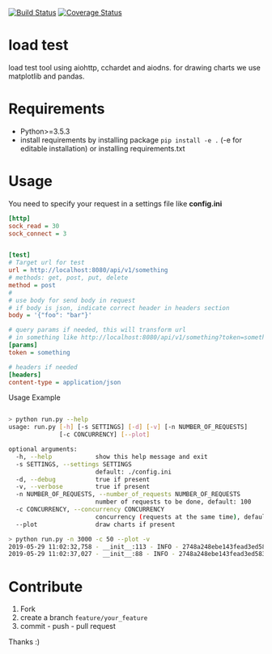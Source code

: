 
[![Build Status](https://travis-ci.org/sonic182/load_test_aiohttp.svg?branch=master)](https://travis-ci.org/sonic182/load_test_aiohttp)
[![Coverage Status](https://coveralls.io/repos/github/sonic182/load_test_aiohttp/badge.svg?branch=master)](https://coveralls.io/github/sonic182/load_test_aiohttp?branch=master)

# load test

load test tool using aiohttp, cchardet and aiodns. for drawing charts we use matplotlib and pandas.

# Requirements

* Python>=3.5.3
* install requirements by installing package `pip install -e .` (-e for editable installation) or installing requirements.txt


# Usage

You need to specify your request in a settings file like **config.ini**

```ini
[http]
sock_read = 30
sock_connect = 3


[test]
# Target url for test
url = http://localhost:8080/api/v1/something
# methods: get, post, put, delete
method = post
#
# use body for send body in request
# if body is json, indicate correct header in headers section
body = '{"foo": "bar"}'

# query params if needed, this will transform url
# in something like http://localhost:8080/api/v1/something?token=something
[params]
token = something

# headers if needed
[headers]
content-type = application/json
```

Usage Example
```bash

> python run.py --help
usage: run.py [-h] [-s SETTINGS] [-d] [-v] [-n NUMBER_OF_REQUESTS]
              [-c CONCURRENCY] [--plot]

optional arguments:
  -h, --help            show this help message and exit
  -s SETTINGS, --settings SETTINGS
                        default: ./config.ini
  -d, --debug           true if present
  -v, --verbose         true if present
  -n NUMBER_OF_REQUESTS, --number_of_requests NUMBER_OF_REQUESTS
                        number of requests to be done, default: 100
  -c CONCURRENCY, --concurrency CONCURRENCY
                        concurrency (requests at the same time), default: 10
  --plot                draw charts if present

> python run.py -n 3000 -c 50 --plot -v
2019-05-29 11:02:32,758 - __init__:113 - INFO - 2748a248ebe143fead3ed58396df4fda - Starting script... -
2019-05-29 11:02:37,027 - __init__:88 - INFO - 2748a248ebe143fead3ed58396df4fda - done - min=15.725; max=129.479; mean=67.37412766666667; stdev=13.231390347536328; codes.200=3000; concurrency=50; requests=3000;
```

# Contribute

1. Fork
2. create a branch `feature/your_feature`
3. commit - push - pull request

Thanks :)
